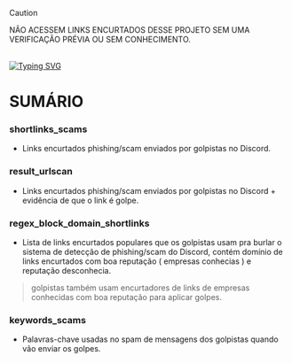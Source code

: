> [!CAUTION]
> NÃO ACESSEM LINKS ENCURTADOS DESSE PROJETO SEM UMA VERIFICAÇÃO PRÉVIA OU SEM CONHECIMENTO.
<br>
<a href="../../wiki"><img src="https://readme-typing-svg.demolab.com?font=Fira+Code&weight=500&size=22&duration=999&pause=3000&color=57F287&multiline=true&random=false&width=460&lines=%E2%9E%A4+CLIQUE+AQUI++PARA+ACESSAR+O+GUIA" alt="Typing SVG" /></a>

# SUMÁRIO 

### shortlinks_scams
- Links encurtados phishing/scam enviados por golpistas no Discord. 

### result_urlscan
- Links encurtados phishing/scam enviados por golpistas no Discord + evidência de que o link é golpe.

### regex_block_domain_shortlinks
- Lista de links encurtados populares que os golpistas usam pra burlar o sistema de detecção de phishing/scam do Discord, contém domínio de links encurtados com boa reputação ( empresas conhecias ) e reputação desconhecia.

> golpistas também usam encurtadores de links de empresas conhecidas com boa reputação para aplicar golpes.

### keywords_scams
- Palavras-chave usadas no spam de mensagens dos golpistas quando vão enviar os golpes.
